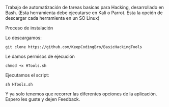 Trabajo de automatización de tareas basicas para Hacking, desarrollado en Bash.
(Esta herramienta debe ejecutarse en Kali o Parrot. Esta la opción de descargar cada herramienta en un SO Linux)

Proceso de instalación

Lo descargamos:
```
git clone https://github.com/KeepCodingBro/BasicHackingTools
```
Le damos permisos de ejecución
```
chmod +x HTools.sh
```
Ejecutamos el script:
```
sh HTools.sh
```
Y ya solo tenemos que recorrer las diferentes opciones de la aplicación.
Espero les guste y dejen Feedback.
